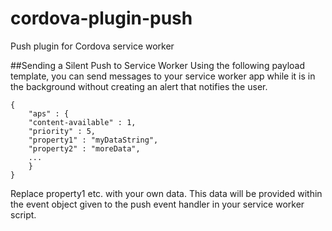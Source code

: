 # cordova-plugin-push
Push plugin for Cordova service worker

##Sending a Silent Push to Service Worker
Using the following payload template, you can send messages to your service worker app while it is in the background without creating an alert that notifies the user.
```
{
    "aps" : {
	"content-available" : 1,
	"priority" : 5,
	"property1" : "myDataString",
	"property2" : "moreData",
	...
    }
}
```
Replace property1 etc. with your own data. This data will be provided within the event object given to the push event handler in your service worker script.

